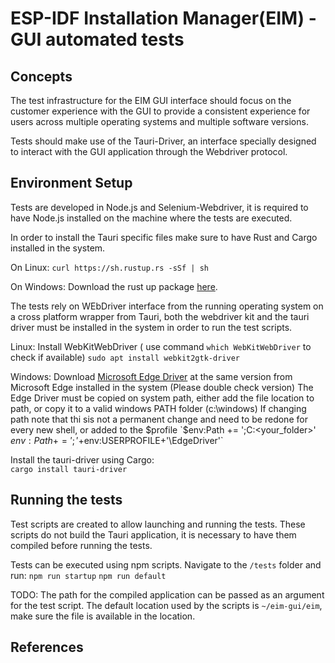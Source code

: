 # ESP-IDF Installation Manager(EIM) - GUI automated tests

## Concepts

The test infrastructure for the EIM GUI interface should focus on the customer experience with the GUI to provide a consistent experience for users across multiple operating systems and multiple software versions.

Tests should make use of the Tauri-Driver, an interface specially designed to interact with the GUI application through the Webdriver protocol.

## Environment Setup

Tests are developed in Node.js and Selenium-Webdriver, it is required to have Node.js installed on the machine where the tests are executed.

In order to install the Tauri specific files make sure to have Rust and Cargo installed in the system.

On Linux:
`curl https://sh.rustup.rs -sSf | sh`

On Windows:
Download the rust up package [here](https://doc.rust-lang.org/cargo/getting-started/installation.html).

The tests rely on WEbDriver interface from the running operating system on a cross platform wrapper from Tauri, both the webdriver kit and the tauri driver must be installed in the system in order to run the test scripts.

Linux:
Install WebKitWebDriver ( use command `which WebKitWebDriver` to check if available)
`sudo apt install webkit2gtk-driver`

Windows:
Download [Microsoft Edge Driver](https://developer.microsoft.com/en-us/microsoft-edge/tools/webdriver) at the same version from Microsoft Edge installed in the system (Please double check version)
The Edge Driver must be copied on system path, either add the file location to path, or copy it to a valid windows PATH folder (c:\windows)
If changing path note that thi sis not a permanent change and need to be redone for every new shell, or added to the $profile
`$env:Path += ';C:\<your_folder>'`
`$env:Path += ';'+$env:USERPROFILE+'\EdgeDriver'`

Install the tauri-driver using Cargo:  
`cargo install tauri-driver`

## Running the tests

Test scripts are created to allow launching and running the tests. These scripts do not build the Tauri application, it is necessary to have them compiled before running the tests.

Tests can be executed using npm scripts. Navigate to the `/tests` folder and run:
`npm run startup`
`npm run default`

TODO: The path for the compiled application can be passed as an argument for the test script. The default location used by the scripts is `~/eim-gui/eim`, make sure the file is available in the location.

## References
